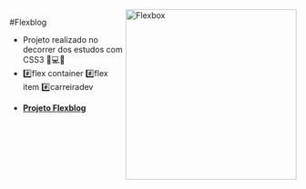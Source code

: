 <div>
  <img align="right" src="https://user-images.githubusercontent.com/94927107/210288908-736bbe55-8eff-4ad7-995a-03b8db921f29.png" alt="Flexbox" width="300px">
</div>

#Flexblog

- Projeto realizado no decorrer dos estudos com CSS3 📝💻🚀
- #️⃣flex container #️⃣flex item #️⃣carreiradev 
* **[Projeto Flexblog](https://helena-lujan-gomes.github.io/projeto-flexbox/)** 
